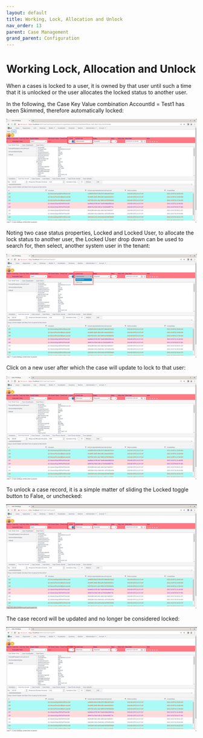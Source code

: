 ```yaml
---
layout: default
title: Working, Lock, Allocation and Unlock
nav_order: 13
parent: Case Management
grand_parent: Configuration
---
```


# Working Lock, Allocation and Unlock
When a cases is locked to a user,  it is owned by that user until such a time that it is unlocked or the user allocates the locked status to another user.

In the following, the Case Key Value combination AccountId = Test1 has been Skimmed, therefore automatically locked:

![Image](CaseLockedToUser.png)

Noting two case status properties, Locked and Locked User, to allocate the lock status to another user,  the Locked User drop down can be used to search for, then select, another system user in the tenant:

![Image](OtherUserToLockTo.png)

Click on a new user after which the case will update to lock to that user:

![Image](UpdatedToOtherUser.png)

To unlock a case record,  it is a simple matter of sliding the Locked toggle button to False, or unchecked:

![Image](UpdateLockedToUnlocked.png)

The case record will be updated and no longer be considered locked:

![Image](UpdatedLockedToUnlocked.png)